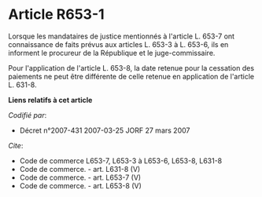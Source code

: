 # Article R653-1

Lorsque les mandataires de justice mentionnés à l'article L. 653-7 ont connaissance de faits prévus aux articles L. 653-3 à
L. 653-6, ils en informent le procureur de la République et le juge-commissaire.

Pour l'application de l'article L. 653-8, la date retenue pour la cessation des paiements ne peut être différente de celle
retenue en application de l'article L. 631-8.

**Liens relatifs à cet article**

_Codifié par_:

  - Décret n°2007-431 2007-03-25 JORF 27 mars 2007

_Cite_:

  - Code de commerce L653-7, L653-3 à L653-6, L653-8, L631-8
  - Code de commerce. - art. L631-8 (V)
  - Code de commerce. - art. L653-7 (V)
  - Code de commerce. - art. L653-8 (V)
